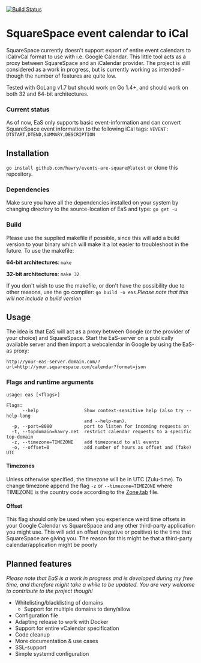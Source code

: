 [![Build Status](https://travis-ci.org/Hawry/events-are-square.svg?branch=master)](https://travis-ci.org/Hawry/events-are-square)

# SquareSpace event calendar to iCal

SquareSpace currently doesn't support export of entire event calendars to iCal/vCal format to use with i.e. Google Calendar. This little tool acts as a proxy between SquareSpace and an iCalendar provider. The project is still considered as a work in progress, but is currently working as intended - though the number of features are quite low.

Tested with GoLang v1.7 but should work on Go 1.4+, and should work on both 32 and 64-bit architectures.

### Current status
As of now, EaS only supports basic event-information and can convert SquareSpace event information to the following iCal tags:
`VEVENT: DTSTART,DTEND,SUMMARY,DESCRIPTION`

## Installation
`go install github.com/hawry/events-are-square@latest`
or clone this repository.
### Dependencies
Make sure you have all the dependencies installed on your system by changing directory to the source-location of EaS and type:
`go get -u`

### Build
Please use the supplied makefile if possible, since this will add a build version to your binary which will make it a lot easier to troubleshoot in the future. To use the makefile:

**64-bit architectures**: `make`

**32-bit architectures**: `make 32`

If you don't wish to use the makefile, or don't have the possibility due to other reasons, use the go compiler:
`go build -o eas` *Please note that this will not include a build version*

## Usage
The idea is that EaS will act as a proxy between Google (or the provider of your choice) and SquareSpace. Start the EaS-server on a publically available server and then import a webcalendar in Google by using the EaS-as proxy:

`http://your-eas-server.domain.com/?url=http://your.squarespace.com/calendar?format=json`

### Flags and runtime arguments
```
usage: eas [<flags>]

Flags:
      --help                 Show context-sensitive help (also try --help-long
                             and --help-man).
  -p, --port=8080            port to listen for incoming requests on
  -t, --topdomain=hawry.net  restrict calendar requests to a specific top-domain
  -z, --timezone=TIMEZONE    add timezoneid to all events
  -o, --offset=0             add number of hours as offset and (fake) UTC
```

#### Timezones
Unless otherwise specified, the timezone will be in UTC (Zulu-time). To change timezone append the flag `-z` or `--timezone=TIMEZONE` where TIMEZONE is the country code according to the [Zone.tab][1] file.

#### Offset
This flag should only be used when you experience weird time offsets in your Google Calendar vs SquareSpace and any other third-party application you might use. This will add an offset (negative or positive) to the time that SquareSpace are giving you. The reason for this might be that a third-party calendar/application might be poorly

## Planned features

*Please note that EaS is a work in progress and is developed during my free time, and therefore might take a while to be updated. You are very welcome to contribute to the project though!*

* Whitelisting/blacklisting of domains
  * Support for multiple domains to deny/allow
* Configuration file
* Adapting release to work with Docker
* Support for entire vCalendar specification
* Code cleanup
* More documentation & use cases
* SSL-support
* Simple systemd configuration

[1]: https://en.wikipedia.org/wiki/List_of_tz_database_time_zones
